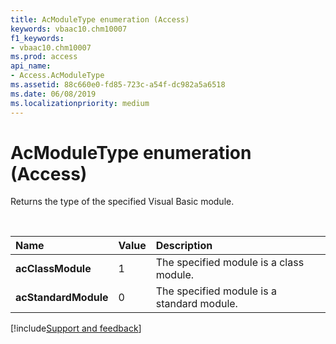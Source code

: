 ```yaml
---
title: AcModuleType enumeration (Access)
keywords: vbaac10.chm10007
f1_keywords:
- vbaac10.chm10007
ms.prod: access
api_name:
- Access.AcModuleType
ms.assetid: 88c660e0-fd85-723c-a54f-dc982a5a6518
ms.date: 06/08/2019
ms.localizationpriority: medium
---
```



# AcModuleType enumeration (Access)

Returns the type of the specified Visual Basic module.

<br/>

|Name|Value|Description|
|:-----|:-----|:-----|
|**acClassModule**|1|The specified module is a class module.|
|**acStandardModule**|0|The specified module is a standard module.|

[!include[Support and feedback](~/includes/feedback-boilerplate.md)]